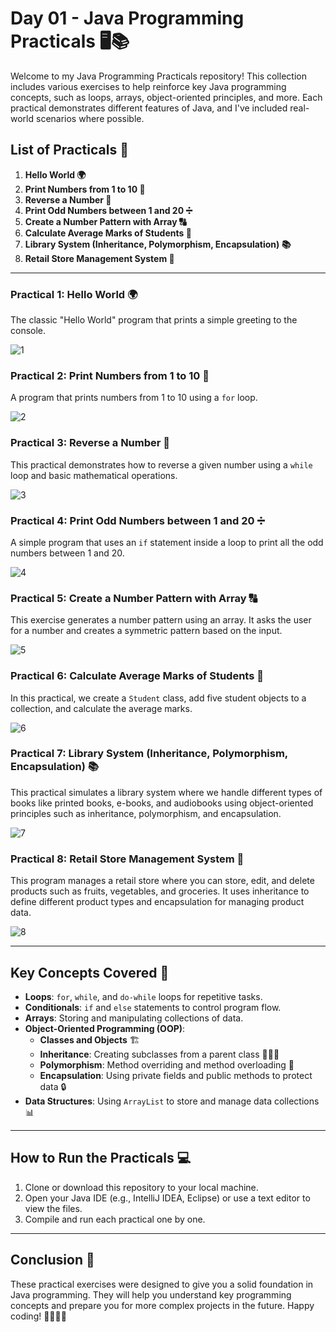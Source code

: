 # Day 01 - Java Programming Practicals 🖥️📚

Welcome to my Java Programming Practicals repository! This collection includes various exercises to help reinforce key Java programming concepts, such as loops, arrays, object-oriented principles, and more. Each practical demonstrates different features of Java, and I've included real-world scenarios where possible.

## List of Practicals 📝

1. **Hello World 🌍**
2. **Print Numbers from 1 to 10 🔢**
3. **Reverse a Number 🔄**
4. **Print Odd Numbers between 1 and 20 ➗**
5. **Create a Number Pattern with Array 🔠**
6. **Calculate Average Marks of Students 🏫**
7. **Library System (Inheritance, Polymorphism, Encapsulation) 📚**
8. **Retail Store Management System 🏬**

---

### Practical 1: Hello World 🌍
The classic "Hello World" program that prints a simple greeting to the console.

![1](https://github.com/user-attachments/assets/74f7b4e5-8601-44e4-ad03-a42a84aeab2c)


### Practical 2: Print Numbers from 1 to 10 🔢
A program that prints numbers from 1 to 10 using a `for` loop.

![2](https://github.com/user-attachments/assets/f63158ff-dd2c-4305-b0b0-625bd64b7727)


### Practical 3: Reverse a Number 🔄
This practical demonstrates how to reverse a given number using a `while` loop and basic mathematical operations.

![3](https://github.com/user-attachments/assets/8d3e6fc4-6e9d-4ff0-9c60-01d65896193f)


### Practical 4: Print Odd Numbers between 1 and 20 ➗
A simple program that uses an `if` statement inside a loop to print all the odd numbers between 1 and 20.

![4](https://github.com/user-attachments/assets/5f65b237-b6a7-412a-9766-729b44cce3ef)


### Practical 5: Create a Number Pattern with Array 🔠
This exercise generates a number pattern using an array. It asks the user for a number and creates a symmetric pattern based on the input.

![5](https://github.com/user-attachments/assets/699e2c95-4656-46b8-b6e0-f4cf5d497f05)


### Practical 6: Calculate Average Marks of Students 🏫
In this practical, we create a `Student` class, add five student objects to a collection, and calculate the average marks.

![6](https://github.com/user-attachments/assets/2608a7f0-6deb-4c53-9441-1abb3bbdbf75)


### Practical 7: Library System (Inheritance, Polymorphism, Encapsulation) 📚
This practical simulates a library system where we handle different types of books like printed books, e-books, and audiobooks using object-oriented principles such as inheritance, polymorphism, and encapsulation.

![7](https://github.com/user-attachments/assets/46cc7a22-db45-4cf3-9a5a-f9d3af008dcb)


### Practical 8: Retail Store Management System 🏬
This program manages a retail store where you can store, edit, and delete products such as fruits, vegetables, and groceries. It uses inheritance to define different product types and encapsulation for managing product data.

![8](https://github.com/user-attachments/assets/31f45956-ee44-44eb-a26f-8b3dfa88c180)


---

## Key Concepts Covered 📘

- **Loops**: `for`, `while`, and `do-while` loops for repetitive tasks.
- **Conditionals**: `if` and `else` statements to control program flow.
- **Arrays**: Storing and manipulating collections of data.
- **Object-Oriented Programming (OOP)**: 
  - **Classes and Objects** 🏗️
  - **Inheritance**: Creating subclasses from a parent class 👨‍👩‍👦
  - **Polymorphism**: Method overriding and method overloading 🔄
  - **Encapsulation**: Using private fields and public methods to protect data 🔒
- **Data Structures**: Using `ArrayList` to store and manage data collections 📊

---

## How to Run the Practicals 💻

1. Clone or download this repository to your local machine.
2. Open your Java IDE (e.g., IntelliJ IDEA, Eclipse) or use a text editor to view the files.
3. Compile and run each practical one by one.

---

## Conclusion 🎯

These practical exercises were designed to give you a solid foundation in Java programming. They will help you understand key programming concepts and prepare you for more complex projects in the future. Happy coding! 👨‍💻👩‍💻
